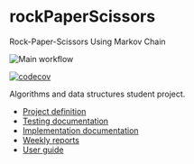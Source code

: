 # rockPaperScissors
Rock-Paper-Scissors Using Markov Chain


![Main workflow](https://github.com/lina-ova/rockPaperScissors/actions/workflows/python-app.yml/badge.svg)

[![codecov](https://codecov.io/gh/lina-ova/rockPaperScissors/branch/main/graph/badge.svg?token=OJ4LB2MBIL)](https://codecov.io/gh/lina-ova/rockPaperScissors)

Algorithms and data structures student project.

* [Project definition](documentation/project_definition.md)
* [Testing documentation](documentation/testing.md)
* [Implementation documentation](documentation/implementation.md)
* [Weekly reports](documentation/progress_reports)
* [User guide](documentation/user_guide)

